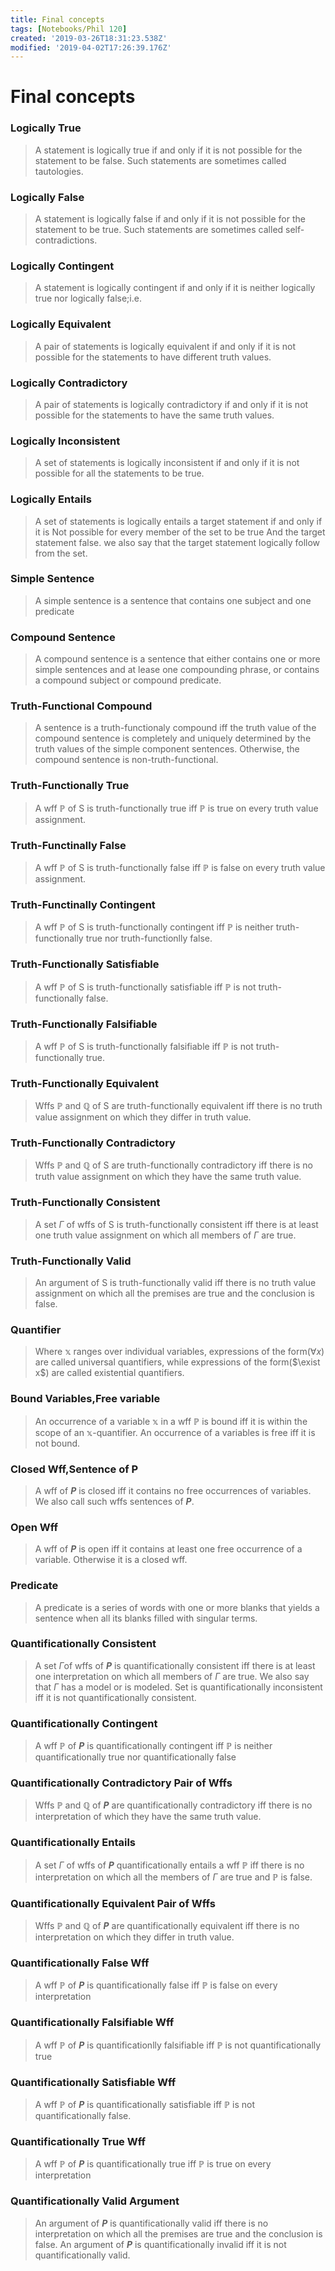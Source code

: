 ```yaml
---
title: Final concepts
tags: [Notebooks/Phil 120]
created: '2019-03-26T18:31:23.538Z'
modified: '2019-04-02T17:26:39.176Z'
---
```


# Final concepts
### Logically True
> A statement is logically true if and only if it is not possible for the statement to be false. Such statements are sometimes called tautologies.

### Logically False
> A statement is logically false if and only if it is not possible for the statement to be true. Such statements are sometimes called self-contradictions.

### Logically Contingent
> A statement is logically contingent if and only if it is neither logically true nor logically false;i.e.

### Logically Equivalent
> A pair of statements is logically equivalent if and only if it is not possible for the statements to have different truth values.

### Logically Contradictory
> A pair of statements is logically contradictory if and only if it is not possible for the statements to have the same truth values.

### Logically Inconsistent
> A set of statements is logically inconsistent if and only if it is not possible for all the statements to be true.

### Logically Entails
> A set of statements is logically entails a target statement if and only if it is Not possible for every member of the set to be true And the target statement false. we also say that the target statement logically follow from the set.

### Simple Sentence
> A simple sentence is a sentence that contains one subject and one predicate

### Compound Sentence
> A compound sentence is a sentence that either contains one or more simple sentences and at lease one compounding phrase, or contains a compound subject or compound predicate.

### Truth-Functional Compound
> A sentence is a truth-functionaly compound iff the truth value of the compound sentence is completely and uniquely determined by the truth values of the simple component sentences. Otherwise, the compound sentence is non-truth-functional.

### Truth-Functionally True
> A wff $\mathbb{P}$ of S is truth-functionally true iff $\mathbb{P}$ is true on every truth value assignment.

### Truth-Functinally False
> A wff $\mathbb{P}$ of S is truth-functionally false iff $\mathbb{P}$ is false on every truth value assignment.

### Truth-Functinally Contingent
> A wff $\mathbb{P}$ of S is truth-functionally contingent iff $\mathbb{P}$ is neither truth-functionally true nor truth-functionlly false.

### Truth-Functionally Satisfiable
> A wff $\mathbb{P}$ of S is truth-functionally satisfiable iff $\mathbb{P}$ is not truth-functionally false.

### Truth-Functionally Falsifiable
> A wff $\mathbb{P}$ of S is truth-functionally falsifiable iff $\mathbb{P}$ is not truth-functionally true.

### Truth-Functionally Equivalent
> Wffs $\mathbb{P}$ and $\mathbb{Q}$ of S are truth-functionally equivalent iff there is no truth value assignment on which they differ in truth value.

### Truth-Functionally Contradictory
> Wffs $\mathbb{P}$ and $\mathbb{Q}$ of S are truth-functionally contradictory iff there is no truth value assignment on which they have the same truth value.

### Truth-Functionally Consistent
> A set $\Gamma$ of wffs of S is truth-functionally consistent iff there is at least one truth value assignment on which all members of $\Gamma$ are true.

### Truth-Functionally Valid
> An argument of S is truth-functionally valid iff there is no truth value assignment on which all the premises are true and the conclusion is false.

### Quantifier
> Where $\mathbb{x}$ ranges over individual variables, expressions of the form($\forall x$) are called universal quantifiers, while expressions of the form($\exist x$) are called existential quantifiers.

### Bound Variables,Free variable
> An occurrence of a variable $\mathbb{x}$ in a wff $\mathbb{P}$ is bound iff it is within the scope of an $\mathbb{x}$-quantifier. An occurrence of a variables is free iff it is not bound.

### Closed Wff,Sentence of P
> A wff of **_P_** is closed iff it contains no free occurrences of variables. We also call such wffs sentences of **_P_**.

### Open Wff
> A wff of **_P_** is open iff it contains at least one free occurrence of a variable. Otherwise it is a closed wff.

### Predicate
> A predicate is a series of words with one or more blanks that yields a sentence when all its blanks filled with singular terms.

### Quantificationally Consistent
> A set $\Gamma$of wffs of **_P_** is quantificationally consistent iff there is at least one interpretation on which all members of $\Gamma$ are true. We also say that $\Gamma$ has a model or is modeled. Set is quantificationally inconsistent iff it is not quantificationally consistent.

### Quantificationally Contingent
> A wff $\mathbb{P}$ of **_P_** is quantificationally contingent iff $\mathbb{P}$ is neither quantificationally true nor quantificationally false

### Quantificationally Contradictory Pair of Wffs
> Wffs $\mathbb{P}$ and $\mathbb{Q}$ of **_P_** are quantificationally contradictory iff there is no interpretation of which they have the same truth value.

### Quantificationally Entails
> A set $\Gamma$ of wffs of **_P_** quantificationally entails a wff $\mathbb{P}$ iff there is no interpretation on which all the members of $\Gamma$ are true and $\mathbb{P}$ is false.

### Quantificationally Equivalent Pair of Wffs
> Wffs $\mathbb{P}$ and $\mathbb{Q}$ of **_P_** are quantificationally equivalent iff there is no interpretation on which they differ in truth value.

### Quantificationally False Wff
> A wff $\mathbb{P}$ of **_P_** is quantificationally false iff $\mathbb{P}$ is false on every interpretation

### Quantificationally Falsifiable Wff
> A wff $\mathbb{P}$ of **_P_** is quantificationlly falsifiable iff $\mathbb{P}$ is not quantificationally true

### Quantificationally Satisfiable Wff
> A wff $\mathbb{P}$ of **_P_** is quantificationally satisfiable iff $\mathbb{P}$ is not quantificationally false.

### Quantificationally True Wff
> A wff $\mathbb{P}$ of **_P_** is quantificationally true iff $\mathbb{P}$ is true on every interpretation

### Quantificationally Valid Argument
> An argument of **_P_** is quantificationally valid iff there is no interpretation on which all the premises are true and the conclusion is false. An argument of **_P_** is quantificationally invalid iff it is not quantificationally valid.



